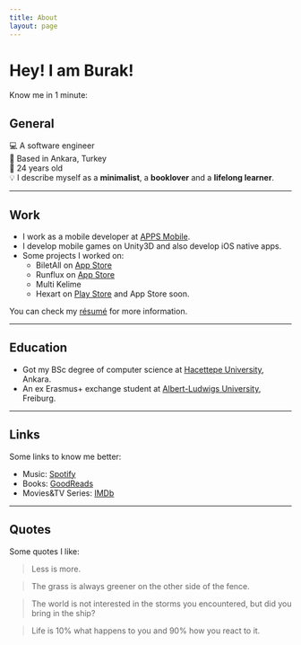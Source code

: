 ```yaml
---
title: About
layout: page
---
```

<!-- ![Profile Image]({{ site.url }}/{{ site.picture }}) -->

# Hey! I am Burak!

Know me in 1 minute:

## General

💻 A software engineer 
<br>
📍 Based in Ankara, Turkey
<br>
🎂 24 years old
<br>
💡 I describe myself as a **minimalist**, a **booklover** and a **lifelong learner**.

--- 

## Work

* I work as a mobile developer at [APPS Mobile][3]. 
* I develop mobile games on Unity3D and also develop iOS native apps.
* Some projects I worked on:
  * BiletAll on [App Store](https://itunes.apple.com/tr/app//id873069066) 
  * Runflux on [App Store](https://itunes.apple.com/us/app/runflux/id1383179327)
  * Multi Kelime
  * Hexart on [Play Store](https://play.google.com/store/apps/details?id=tr.com.apps.hexart) and App Store soon.

You can check my [résumé](../assets/resume.pdf) for more information.

---

## Education

* Got my BSc degree of computer science  at [Hacettepe University][1], Ankara. 
* An ex Erasmus+ exchange student at [Albert-Ludwigs University][2], Freiburg.

---

## Links

Some links to know me better:

* Music: [Spotify][4]
* Books: [GoodReads][5]
* Movies&TV Series: [IMDb][6]

---

## Quotes

Some quotes I like: 

> Less is more.

> The grass is always greener on the other side of the fence.

> The world is not interested in the storms you encountered, but did you bring in the ship?

> Life is 10% what happens to you and 90% how you react to it.

[1]: https://cs.hacettepe.edu.tr
[2]: https://informatik.uni-freiburg.de
[3]: https://apps.com.tr
[4]: https://open.spotify.com/user/bekici 
[5]: https://www.goodreads.com/burakekici 
[6]: https://www.imdb.com/user/ur41656845 
